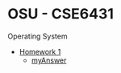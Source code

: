 # OSU - CSE6431

Operating System

- [Homework 1](./hw1/hw1.pdf)
    - [myAnswer](./hw1/myAnswer.md)
